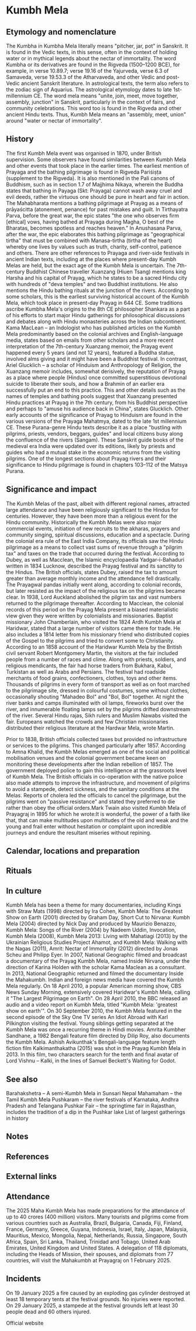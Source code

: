 # Kumbh Mela

## Etymology and nomenclature

The Kumbha in Kumbha Mela literally means "pitcher, jar, pot" in Sanskrit. It is found in the Vedic texts, in this sense, often in the context of holding water or in mythical legends about the nectar of immortality. The word Kumbha or its derivatives are found in the Rigveda (1500–1200 BCE), for example, in verse 10.89.7; verse 19.16 of the Yajurveda, verse 6.3 of Samaveda, verse 19.53.3 of the Atharvaveda, and other Vedic and post-Vedic ancient Sanskrit literature. In astrological texts, the term also refers to the zodiac sign of Aquarius. The astrological etymology dates to late 1st-millennium CE.
The word mela means "unite, join, meet, move together, assembly, junction" in Sanskrit, particularly in the context of fairs, and community celebrations. This word too is found in the Rigveda and other ancient Hindu texts. Thus, Kumbh Mela means an "assembly, meet, union" around "water or nectar of immortality".

## History

The first Kumbh Mela event was organised in 1870, under British supervision. Some observers have found similarities between Kumbh Mela and other events that took place in the earlier times.
The earliest mention of Prayaga and the bathing pilgrimage is found in Rigveda Pariśiṣṭa (supplement to the Rigveda). It is also mentioned in the Pali canons of Buddhism, such as in section 1.7 of Majjhima Nikaya, wherein the Buddha states that bathing in Payaga (Skt: Prayaga) cannot wash away cruel and evil deeds, rather the virtuous one should be pure in heart and fair in action. The Mahabharata mentions a bathing pilgrimage at Prayag as a means of prāyaścitta (atonement, penance) for past mistakes and guilt. In Tirthayatra Parva, before the great war, the epic states "the one who observes firm [ethical] vows, having bathed at Prayaga during Magha, O best of the Bharatas, becomes spotless and reaches heaven." In Anushasana Parva, after the war, the epic elaborates this bathing pilgrimage as "geographical tirtha" that must be combined with Manasa-tirtha (tirtha of the heart) whereby one lives by values such as truth, charity, self-control, patience and others.
There are other references to Prayaga and river-side festivals in ancient Indian texts, including at the places where present-day Kumbh Melas are held, but the exact age of the Kumbh Mela is uncertain. The 7th-century Buddhist Chinese traveller Xuanzang (Hiuen Tsang) mentions king Harsha and his capital of Prayag, which he states to be a sacred Hindu city with hundreds of "deva temples" and two Buddhist institutions. He also mentions the Hindu bathing rituals at the junction of the rivers. According to some scholars, this is the earliest surviving historical account of the Kumbh Mela, which took place in present-day Prayag in 644 CE.
Some traditions ascribe Kumbha Mela's origins to the 8th CE philosopher Shankara as a part of his efforts to start major Hindu gatherings for philosophical discussions and debates along with Hindu monasteries across the Indian subcontinent.
Kama MacLean – an Indologist who has published articles on the Kumbh Mela predominantly based on the colonial archives and English-language media, states based on emails from other scholars and a more recent interpretation of the 7th-century Xuanzang memoir, the Prayag event happened every 5 years (and not 12 years), featured a Buddha statue, involved alms giving and it might have been a Buddhist festival. In contrast, Ariel Glucklich – a scholar of Hinduism and Anthropology of Religion, the Xuanzang memoir includes, somewhat derisively, the reputation of Prayag as a place where people (Hindus) once committed superstitious devotional suicide to liberate their souls, and how a Brahmin of an earlier era successfully put an end to this practice. This and other details such as the names of temples and bathing pools suggest that Xuanzang presented Hindu practices at Prayag in the 7th century, from his Buddhist perspective and perhaps to "amuse his audience back in China", states Glucklich.
Other early accounts of the significance of Prayag to Hinduism are found in the various versions of the Prayaga Mahatmya, dated to the late 1st millennium CE. These Purana-genre Hindu texts describe it as a place "bustling with pilgrims, priests, vendors, beggars, guides" and local citizens busy along the confluence of the rivers (Sangam). These Sanskrit guide books of the medieval era India were updated over its editions, likely by priests and guides who had a mutual stake in the economic returns from the visiting pilgrims. One of the longest sections about Prayag rivers and their significance to Hindu pilgrimage is found in chapters 103–112 of the Matsya Purana.

## Significance and impact

The Kumbh Melas of the past, albeit with different regional names, attracted large attendance and have been religiously significant to the Hindus for centuries. However, they have been more than a religious event for the Hindu community. Historically the Kumbh Melas were also major commercial events, initiation of new recruits to the akharas, prayers and community singing, spiritual discussions, education and a spectacle. During the colonial era rule of the East India Company, its officials saw the Hindu pilgrimage as a means to collect vast sums of revenue through a "pilgrim tax" and taxes on the trade that occurred during the festival. According to Dubey, as well as Macclean, the Islamic encyclopaedia Yadgar-i-Bahaduri written in 1834 Lucknow, described the Prayag festival and its sanctity to the Hindus. The British officials, states Dubey, raised the tax to amount greater than average monthly income and the attendance fell drastically. The Prayagwal pandas initially went along, according to colonial records, but later resisted as the impact of the religious tax on the pilgrims became clear. In 1938, Lord Auckland abolished the pilgrim tax and vast numbers returned to the pilgrimage thereafter. According to Macclean, the colonial records of this period on the Prayag Mela present a biased materialistic view given they were written by colonialists and missionaries.
Baptist missionary John Chamberlain, who visited the 1824 Ardh Kumbh Mela at Haridwar, stated that a large number of visitors came there for trade. He also includes a 1814 letter from his missionary friend who distributed copies of the Gospel to the pilgrims and tried to convert some to Christianity. According to an 1858 account of the Haridwar Kumbh Mela by the British civil servant Robert Montgomery Martin, the visitors at the fair included people from a number of races and clime. Along with priests, soldiers, and religious mendicants, the fair had horse traders from Bukhara, Kabul, Turkistan as well as Arabs and Persians. The festival had roadside merchants of food grains, confectioners, clothes, toys and other items. Thousands of pilgrims in every form of transport as well as on foot marched to the pilgrimage site, dressed in colourful costumes, some without clothes, occasionally shouting "Mahadeo Bol" and "Bol, Bol" together. At night the river banks and camps illuminated with oil lamps, fireworks burst over the river, and innumerable floating lamps set by the pilgrims drifted downstream of the river. Several Hindu rajas, Sikh rulers and Muslim Nawabs visited the fair. Europeans watched the crowds and few Christian missionaries distributed their religious literature at the Hardwar Mela, wrote Martin.

Prior to 1838, British officials collected taxes but provided no infrastructure or services to the pilgrims. This changed particularly after 1857. According to Amna Khalid, the Kumbh Melas emerged as one of the social and political mobilisation venues and the colonial government became keen on monitoring these developments after the Indian rebellion of 1857. The government deployed police to gain this intelligence at the grassroots level of Kumbh Mela. The British officials in co-operation with the native police also made attempts to improve the infrastructure, and movement of pilgrims to avoid a stampede, detect sickness, and the sanitary conditions at the Melas. Reports of cholera led the officials to cancel the pilgrimage, but the pilgrims went on "passive resistance" and stated they preferred to die rather than obey the official orders.Mark Twain also visited Kumbh Mela of Prayagraj in 1895 for which he wrote:It is wonderful, the power of a faith like that, that can make multitudes upon multitudes of the old and weak and the young and frail enter without hesitation or complaint upon incredible journeys and endure the resultant miseries without repining.

## Calendar, locations and preparation



## Rituals



## In culture

Kumbh Mela has been a theme for many documentaries, including Kings with Straw Mats (1998) directed by Ira Cohen, Kumbh Mela: The Greatest Show on Earth (2001) directed by Graham Day, Short Cut to Nirvana: Kumbh Mela (2004) directed by Nick Day and produced by Maurizio Benazzo, Kumbh Mela: Songs of the River (2004) by Nadeem Uddin, Invocation, Kumbh Mela (2008), Kumbh Mela 2013: Living with Mahatiagi (2013) by the Ukrainian Religious Studies Project Ahamot, and Kumbh Mela: Walking with the Nagas (2011), Amrit: Nectar of Immortality (2012) directed by Jonas Scheu and Philipp Eyer.
In 2007, National Geographic filmed and broadcast a documentary of the Prayag Kumbh Mela, named Inside Nirvana, under the direction of Karina Holden with the scholar Kama Maclean as a consultant. In 2013, National Geographic returned and filmed the documentary Inside the Mahakumbh. Indian and foreign news media have covered the Kumbh Mela regularly. On 18 April 2010, a popular American morning show, CBS News Sunday Morning, extensively covered Haridwar's Kumbh Mela, calling it "The Largest Pilgrimage on Earth". On 28 April 2010, the BBC released an audio and a video report on Kumbh Mela, titled "Kumbh Mela:  'greatest show on earth'". On 30 September 2010, the Kumbh Mela featured in the second episode of the Sky One TV series An Idiot Abroad with Karl Pilkington visiting the festival.
Young siblings getting separated at the Kumbh Mela was once a recurring theme in Hindi movies. Amrita Kumbher Sandhane, a 1982 Bengali feature film directed by Dilip Roy, also documents the Kumbh Mela.
Ashish Avikunthak's Bengali-language feature length fiction film Kalkimanthakatha (2015) was shot in the Prayag Kumbh Mela in 2013. In this film, two characters search for the tenth and final avatar of Lord Vishnu – Kalki, in the lines of Samuel Beckett's Waiting for Godot.

## See also

Barahakshetra – A semi-Kumbh Mela in Sunsari Nepal
Mahamaham – the Tamil Kumbh Mela
Pushkaram – the river festivals of Karnataka, Andhra Pradesh and Telangana
Pushkar Fair – the springtime fair in Rajasthan, includes the tradition of a dip in the Pushkar lake
List of largest gatherings in history

## Notes



## References



## External links

## Attendance

The 2025 Maha Kumbh Mela has made preparations for the attendance of up to 40 crores (400 million) visitors. Many tourists and pilgrims come from various countries such as Australia, Brazil, Bulgaria, Canada, Fiji, Finland, France, Germany, Greece, Guyana, Indonesia, Israel, Italy, Japan, Malaysia, Mauritius, Mexico, Mongolia, Nepal, Netherlands, Russia, Singapore, South Africa, Spain, Sri Lanka, Thailand, Trinidad and Tobago, United Arab Emirates, United Kingdom and United States.
A delegation of 118 diplomats, including the Heads of Mission, their spouses, and diplomats from 77 countries, will visit the Mahakumbh at Prayagraj on 1 February 2025.

## Incidents

On 19 January 2025 a fire caused by an exploding gas cylinder destroyed at least 18 temporary tents at the festival grounds. No injuries were reported.
On 29 January 2025, a stampede at the festival grounds left at least 30 people dead and 60 others injured.

Official website
